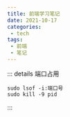 ```yaml
---
title: 前端学习笔记
date: 2021-10-17
categories:
 - tech
tags:
 - 前端
 - 笔记
---
```


::: details 端口占用
```shell script
sudo lsof -i:端口号
sudo kill -9 pid
```
:::
